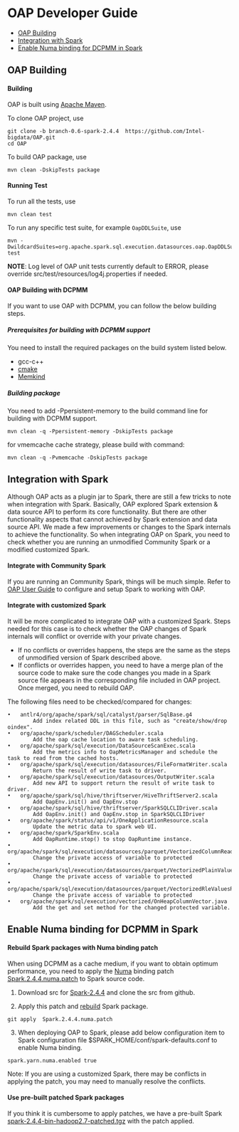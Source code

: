 # OAP Developer Guide

* [OAP Building](#OAP-Building)
* [Integration with Spark](#integration-with-spark)
* [Enable Numa binding for DCPMM in Spark](#enable-numa-binding-for-dcpmm-in-spark)



## OAP Building

#### Building
OAP is built using [Apache Maven](http://maven.apache.org/).

To clone OAP project, use

```
git clone -b branch-0.6-spark-2.4.4  https://github.com/Intel-bigdata/OAP.git
cd OAP
```

To build OAP package, use

```
mvn clean -DskipTests package
```

#### Running Test

To run all the tests, use
```
mvn clean test
```
To run any specific test suite, for example `OapDDLSuite`, use
```
mvn -DwildcardSuites=org.apache.spark.sql.execution.datasources.oap.OapDDLSuite test
```
**NOTE**: Log level of OAP unit tests currently default to ERROR, please override src/test/resources/log4j.properties if needed.


#### OAP Building with DCPMM

If you want to use OAP with DCPMM,  you can follow the below building steps.

##### Prerequisites for building with DCPMM support

You  need to install the required packages on the build system listed below.

- gcc-c++
- [cmake](https://help.directadmin.com/item.php?id=494)
- [Memkind](https://github.com/memkind/memkind)


##### Building package
You need to add -Ppersistent-memory to the build command line for building with DCPMM support.
```
mvn clean -q -Ppersistent-memory -DskipTests package
```
for vmemcache cache strategy, please build with command:
```
mvn clean -q -Pvmemcache -DskipTests package
```

## Integration with Spark

Although OAP acts as a plugin jar to Spark, there are still a few tricks to note when integration with Spark. Basically, OAP explored Spark extension & data source API to perform its core functionality. But there are other functionality aspects that cannot achieved by Spark extension and data source API. We made a few improvements or changes to the Spark internals to achieve the functionality. So when integrating OAP on Spark, you need to check whether you are running an unmodified Community Spark or a modified customized Spark.

#### Integrate with Community Spark

If you are running an Community Spark, things will be much simple. Refer to [OAP User Guide](OAP-User-Guide.md) to configure and setup Spark to working with OAP.

#### Integrate with customized Spark

It will be more complicated to integrate OAP with a customized Spark. Steps needed for this case is to check whether the OAP changes of Spark internals will conflict or override with your private changes. 
- If no conflicts or overrides happens, the steps are the same as the steps of unmodified version of Spark described above. 
- If conflicts or overrides happen, you need to have a merge plan of the source code to make sure the code changes you made in a Spark source file appears in the corresponding file included in OAP project. Once merged, you need to rebuild OAP.

The following files need to be checked/compared for changes:

```
•	antlr4/org/apache/spark/sql/catalyst/parser/SqlBase.g4  
		Add index related DDL in this file, such as "create/show/drop oindex". 
•	org/apache/spark/scheduler/DAGScheduler.scala           
		Add the oap cache location to aware task scheduling.
•	org/apache/spark/sql/execution/DataSourceScanExec.scala   
		Add the metrics info to OapMetricsManager and schedule the task to read from the cached hosts.
•	org/apache/spark/sql/execution/datasources/FileFormatWriter.scala
		Return the result of write task to driver.
•	org/apache/spark/sql/execution/datasources/OutputWriter.scala  
		Add new API to support return the result of write task to driver.
•	org/apache/spark/sql/hive/thriftserver/HiveThriftServer2.scala
		Add OapEnv.init() and OapEnv.stop
•	org/apache/spark/sql/hive/thriftserver/SparkSQLCLIDriver.scala
		Add OapEnv.init() and OapEnv.stop in SparkSQLCLIDriver
•	org/apache/spark/status/api/v1/OneApplicationResource.scala    
		Update the metric data to spark web UI.
•	org/apache/spark/SparkEnv.scala
		Add OapRuntime.stop() to stop OapRuntime instance.
•	org/apache/spark/sql/execution/datasources/parquet/VectorizedColumnReader.java
		Change the private access of variable to protected
•	org/apache/spark/sql/execution/datasources/parquet/VectorizedPlainValuesReader.java
		Change the private access of variable to protected
•	org/apache/spark/sql/execution/datasources/parquet/VectorizedRleValuesReader.java
		Change the private access of variable to protected
•	org/apache/spark/sql/execution/vectorized/OnHeapColumnVector.java
		Add the get and set method for the changed protected variable.
```

## Enable Numa binding for DCPMM in Spark

#### Rebuild Spark packages with Numa binding patch 

When using DCPMM as a cache medium, if you want to obtain optimum performance, you need to apply the [Numa](https://www.kernel.org/doc/html/v4.18/vm/numa.html) binding patch [Spark.2.4.4.numa.patch](./Spark.2.4.4.numa.patch) to Spark source code.

1. Download src for [Spark-2.4.4](https://archive.apache.org/dist/spark/spark-2.4.4/spark-2.4.4.tgz) and clone the src from github.

2. Apply this patch and [rebuild](https://spark.apache.org/docs/latest/building-spark.html) Spark package.

```
git apply  Spark.2.4.4.numa.patch
```

3. When deploying OAP to Spark, please add below configuration item to Spark configuration file $SPARK_HOME/conf/spark-defaults.conf to enable Numa binding.

```
spark.yarn.numa.enabled true 
```
Note: If you are using a customized Spark, there may be conflicts in applying the patch, you may need to manually resolve the conflicts.

#### Use pre-built patched Spark packages 

If you think it is cumbersome to apply patches, we have a pre-built Spark [spark-2.4.4-bin-hadoop2.7-patched.tgz](https://github.com/Intel-bigdata/OAP/releases/download/v0.6.1-spark-2.4.4/spark-2.4.4-bin-hadoop2.7-patched.tgz) with the patch applied.


